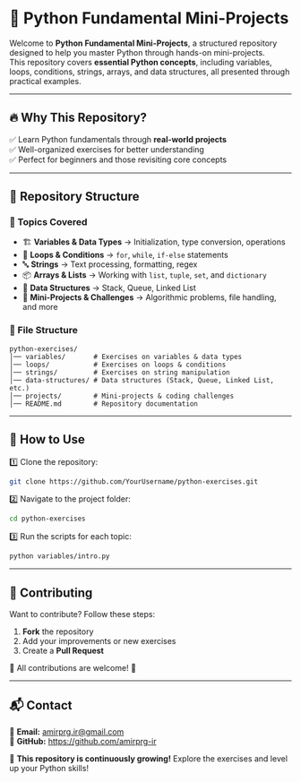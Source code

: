 # 🚀 Python Fundamental Mini-Projects  

Welcome to **Python Fundamental Mini-Projects**, a structured repository designed to help you master Python through hands-on mini-projects.  
This repository covers **essential Python concepts**, including variables, loops, conditions, strings, arrays, and data structures, all presented through practical examples.  

---

## 🔥 Why This Repository?  
✅ Learn Python fundamentals through **real-world projects**  
✅ Well-organized exercises for better understanding  
✅ Perfect for beginners and those revisiting core concepts  

---

## 📂 Repository Structure  

### 📌 Topics Covered  
- 🏗 **Variables & Data Types** → Initialization, type conversion, operations  
- 🔄 **Loops & Conditions** → `for`, `while`, `if-else` statements  
- 🔤 **Strings** → Text processing, formatting, regex  
- 📦 **Arrays & Lists** → Working with `list`, `tuple`, `set`, and `dictionary`  
- 🌳 **Data Structures** → Stack, Queue, Linked List  
- 🎯 **Mini-Projects & Challenges** → Algorithmic problems, file handling, and more  

### 📌 File Structure  
```
python-exercises/
│── variables/       # Exercises on variables & data types
│── loops/           # Exercises on loops & conditions
│── strings/         # Exercises on string manipulation
│── data-structures/ # Data structures (Stack, Queue, Linked List, etc.)
│── projects/        # Mini-projects & coding challenges
│── README.md        # Repository documentation
```

---

## 🚀 How to Use  
1️⃣ Clone the repository:  
```bash
git clone https://github.com/YourUsername/python-exercises.git
```  
2️⃣ Navigate to the project folder:  
```bash
cd python-exercises
```  
3️⃣ Run the scripts for each topic:  
```bash
python variables/intro.py
```  

---

## 🤝 Contributing  
Want to contribute? Follow these steps:  
1. **Fork** the repository  
2. Add your improvements or new exercises  
3. Create a **Pull Request**  

📌 All contributions are welcome! 🤝  

---

## 📬 Contact  
📧 **Email:** amirprg.ir@gmail.com  
🔗 **GitHub:** https://github.com/amirprg-ir  

🚀 **This repository is continuously growing!** Explore the exercises and level up your Python skills!  
